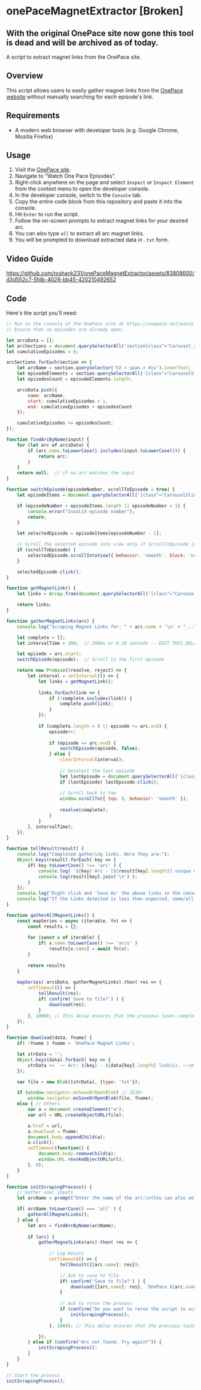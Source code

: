 # onePaceMagnetExtractor [Broken]

With the original OnePace site now gone this tool is dead and will be archived as of today.
-------------------------------------------------------------------------------------------







A script to extract magnet links from the OnePace site.

## Overview

This script allows users to easily gather magnet links from the [OnePace website](https://onepace.net/watch) without manually searching for each episode's link.

## Requirements

- A modern web browser with developer tools (e.g. Google Chrome, Mozilla Firefox)

## Usage

1. Visit the [OnePace site](https://onepace.net/watch).
2. Navigate to "Watch One Pace Episodes".
3. Right-click anywhere on the page and select `Inspect` or `Inspect Element` from the context menu to open the developer console.
4. In the developer console, switch to the `Console` tab.
5. Copy the entire code block from this repository and paste it into the console.
6. Hit `Enter` to run the script.
7. Follow the on-screen prompts to extract magnet links for your desired arc.
8. You can also type `all` to extract all arc magnet links.
9. You will be prompted to download extracted data in `.txt` form.

## Video Guide
https://github.com/roshank231/onePaceMagnetExtractor/assets/83808600/d3d552c7-5fdb-4028-bb45-420210492652

## Code

Here's the script you'll need:

```javascript
// Run in the console of the OnePace site at https://onepace.net/watch
// Ensure that no episodes are already open.

let arcsData = [];
let arcSections = document.querySelectorAll('section[class^="Carousel_root__"]');
let cumulativeEpisodes = 0;

arcSections.forEach(section => {
    let arcName = section.querySelector('h2 > span > div').innerText;
    let episodeElements = section.querySelectorAll('[class^="CarouselSliderItem_item__"]');
    let episodesCount = episodeElements.length;

    arcsData.push({
        name: arcName,
        start: cumulativeEpisodes + 1,
        end: cumulativeEpisodes + episodesCount
    });

    cumulativeEpisodes += episodesCount;
});

function findArcByName(input) {
    for (let arc of arcsData) {
        if (arc.name.toLowerCase().includes(input.toLowerCase())) {
            return arc;
        }
    }
    return null;  // if no arc matches the input
}

function switchEpisode(episodeNumber, scrollToEpisode = true) {
    let episodeItems = document.querySelectorAll('[class^="CarouselSliderItem_item__"]');

    if (episodeNumber > episodeItems.length || episodeNumber < 1) {
        console.error("Invalid episode number");
        return;
    }

    let selectedEpisode = episodeItems[episodeNumber - 1];

    // Scroll the selected episode into view only if scrollToEpisode is true
    if (scrollToEpisode) {
        selectedEpisode.scrollIntoView({ behavior: 'smooth', block: 'center' });
    }

    selectedEpisode.click();
}

function getMagnetLink() {
    let links = Array.from(document.querySelectorAll('[class^="Carousel_container__"] [class^="Carousel_buttons__"] [href^="https://api.onepace.net/download/magnet.php"]')).map(a => a.href);

    return links;
}

function gatherMagnetLinks(arc) {
    console.log("Scraping Magnet Links for: " + arc.name + '\n' + "...");

    let complete = [];
    let intervalTime = 200;  // 200ms or 0.20 seconds -- EDIT THIS DELAY TO BE HIGHER IS HAVING ISSUES!!!

    let episode = arc.start;
    switchEpisode(episode);  // Scroll to the first episode

    return new Promise((resolve, reject) => {
        let interval = setInterval(() => {
            let links = getMagnetLink();
            
            links.forEach(link => {
                if (!complete.includes(link)) {
                    complete.push(link);
                }
            });
    
            if (complete.length > 0 || episode >= arc.end) {
                episode++;
    
                if (episode <= arc.end) {
                    switchEpisode(episode, false);
                } else {
                    clearInterval(interval);
    
                    // Deselect the last episode
                    let lastEpisode = document.querySelectorAll('[class^="CarouselSliderItem_item__"]')[episode - 2];
                    if (lastEpisode) lastEpisode.click();
    
                    // Scroll back to top
                    window.scrollTo({ top: 0, behavior: 'smooth' });
    
                    resolve(complete);
                }
            }
        }, intervalTime);
    });
}

function tellResult(result) {
    console.log("Completed gathering links. Here they are:");
    Object.keys(result).forEach( key => {
        if( key.toLowerCase() !== 'arc' ) {
            console.log( `${key} Arc - [${result[key].length}] unique magnet link(s).`);
            console.log(result[key].join('\n') );
        }
    });
    console.log("Right click and 'Save As' the above links in the console to save as a TXT or LOG file to easily paste elsewhere!");
    console.log("If the Links detected is less than expected, some/all episodes may already be batched into one link.");
} 

function gatherAllMagnetLinks() {
    const mapSeries = async (iterable, fn) => {
        const results = {};
      
        for (const x of iterable) {
            if( x.name.toLowerCase() !== 'arcs' )
                results[x.name] = await fn(x);
        }
      
        return results
    }
    
    mapSeries( arcsData, gatherMagnetLinks).then( res => {
        setTimeout(() => {
            tellResult(res);
            if( confirm('Save to file?') ) {
                download(res);
            }
        }, 1000); // This delay ensures that the previous tasks complete before showing the prompt.
    });
}

function download(data, fname) {
    if( !fname ) fname = 'OnePace Magnet Links';

    let strData = '';
    Object.keys(data).forEach( key => {
        strData += `~~ Arc: ${key} - ${data[key].length} link(s). ~~\n   ${data[key].join('\n   ')}\n\n`;
    });

    var file = new Blob([strData], {type: 'txt'});

    if (window.navigator.msSaveOrOpenBlob) // IE10+
        window.navigator.msSaveOrOpenBlob(file, fname);
    else { // Others
        var a = document.createElement("a");
        var url = URL.createObjectURL(file);

        a.href = url;
        a.download = fname;
        document.body.appendChild(a);
        a.click();
        setTimeout(function() {
            document.body.removeChild(a);
            window.URL.revokeObjectURL(url);  
        }, 0); 
    }
}

function initScrapingProcess() {
    // Gather user inputs
    let arcName = prompt("Enter the name of the arc:\n(You can also select 'all', will take a while.)");

    if( arcName.toLowerCase() === 'all' ) {
        gatherAllMagnetLinks();
    } else {
        let arc = findArcByName(arcName);
    
        if (arc) {
            gatherMagnetLinks(arc).then( res => {
                
                // Log Result
                setTimeout(() => {
                    tellResult({[arc.name]: res});

                    // Ask to save to file
                    if( confirm('Save to file?') ) {
                        download({[arc.name]: res}, `OnePace ${arc.name} Arc`);
                    }
                    
                    // Ask to rerun the process
                    if (confirm("Do you want to rerun the script to scrape another arc?")) {
                        initScrapingProcess();
                    }
                }, 1000); // This delay ensures that the previous tasks complete before showing the prompt.

            });
        } else if (confirm("Arc not found. Try again?")) {
            initScrapingProcess();
        }
    }
}

// Start the process
initScrapingProcess();
